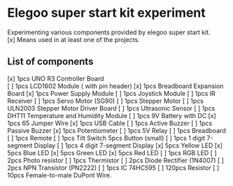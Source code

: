 # Elegoo super start kit experiment

Experimenting various components provided by elegoo super start kit.   
[x] Means used in at least one of the projects.

## List of components 

[x] 1pcs UNO R3 Controller Board   
[ ] 1pcs LCD1602 Module ( with pin header)
[x] 1pcs Breadboard Expansion Board
[x] 1pcs Power Supply Module 
[ ] 1pcs Joystick Module
[ ] 1pcs IR Receiver
[ ] 1pcs Servo Motor (SG90)
[ ] 1pcs Stepper Motor
[ ] 1pcs ULN2003 Stepper Motor Driver Board
[ ] 1pcs Ultrasonic Sensor
[ ] 1pcs DHT11 Temperature and Humidity Module
[ ] 1pcs 9V Battery with DC
[x] 1pcs 65 Jumper Wire
[x] 1pcs USB Cable
[ ] 1pcs Active Buzzer
[ ] 1pcs Passive Buzzer
[x] 1pcs Potentiometer
[ ] 1pcs 5V Relay
[ ] 1pcs Breadboard
[ ] 1pcs Remote
[ ] 1pcs Tilt Switch 5pcs Button (small)
[ ] 1pcs 1 digit 7-segment Display
[ ] 1pcs 4 digit 7-segment Display
[x] 5pcs Yellow LED
[x] 5pcs Blue LED
[x] 5pcs Green LED
[x] 5pcs Red LED
[ ] 1pcs RGB LED
[ ] 2pcs Photo resistor
[ ] 1pcs Thermistor
[ ] 2pcs Diode Rectifier (1N4007)
[ ] 2pcs NPN Transistor (PN2222)
[ ] 1pcs IC 74HC595
[ ] 120pcs Resistor
[ ] 10pcs Female-to-male DuPont Wire.
